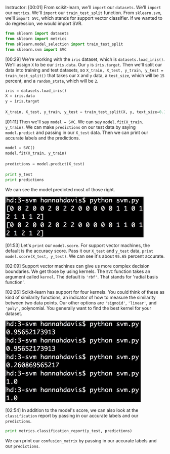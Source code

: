 Instructor: [00:01] From scikit-learn, we'll `import` our `datasets`. We'll `import` our `metrics`. We'll `import` our `train_test_split` function. From `sklearn.svm`, we'll `import SVC`, which stands for support vector classifier. If we wanted to do regression, we would import SVR.

```python
from sklearn import datasets
from sklearn import metrics
from sklearn.model_selection import train_test_split
from sklearn.svm import SVC
```

[00:29] We're working with the `iris` dataset, which is `datasets.load_iris()`. We'll assign `X` to be our `iris.data`. Our `y` is `iris.target`. Then we'll split our data into training and test datasets, so `X_train, X_test, y_train, y_test = train_test_split()` that takes our `X` and `y` data, a `test_size`, which will be `15` percent, and a `random_state`, which will be `2`.

```python
iris = datasets.load_iris()
X = iris.data
y = iris.target

X_train, X_test, y_train, y_test = train_test_split(X, y, text_size=0.15, random_state=2)
```

[01:11] Then we'll say `model = SVC`. We can say `model.fit(X_train, y_train)`. We can make `predictions` on our test data by saying `model.predict` and passing in our `X_test` data. Then we can print our accurate labels and the predictions. 

```python
model = SVC()
model.fit(X_train, y_train)

predictions = model.predict(X_test)

print y_test
print predictions
```

We can see the model predicted most of those right.

![Model mostly right](../images/scikit-learn-use-support-vector-machines-to-find-complex-decision-boundaries-with-scikit-learn-model-mostly-right.png)

[01:53] Let's `print` our `model.score`. For support vector machines, the default is the accuracy score. Pass it our `X_test` and `y_test` data, `print model.score(X_test, y_test)`. We can see it's about `95.65` percent accurate.

[02:09] Support vector machines can give us more complex decision boundaries. We get those by using kernels. The `SVC` function takes an argument called `kernel`. The default is `'rbf'`. That stands for 'radial basis function'.

[02:26] Scikit-learn has support for four kernels. You could think of these as kind of similarity functions, an indicator of how to measure the similarity between two data points. Our other options are `'sigmoid'`, `'linear'`, and `'poly'`, polynomial. You generally want to find the best kernel for your dataset.

![Kernels](../images/scikit-learn-use-support-vector-machines-to-find-complex-decision-boundaries-with-scikit-learn-kernels.png)

[02:54] In addition to the model's score, we can also look at the `classification` report by passing in our accurate labels and our `predictions`. 

```python
print metrics.classification_report(y_test, predictions)
```

We can print our `confusion_matrix` by passing in our accurate labels and our `predictions`.